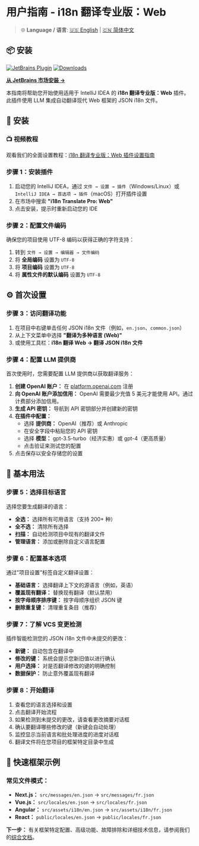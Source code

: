 # 用户指南 - i18n 翻译专业版：Web

> 🌐 **Language / 语言**: [🇺🇸 English](user-guide.md) | [🇨🇳 简体中文](user-guide.zh.md)

## 📦 安装

[![JetBrains Plugin](https://img.shields.io/jetbrains/plugin/v/28020-i18n-translate-pro-web.svg)](https://plugins.jetbrains.com/plugin/28020-i18n-translate-pro-web)
[![Downloads](https://img.shields.io/jetbrains/plugin/d/28020-i18n-translate-pro-web.svg)](https://plugins.jetbrains.com/plugin/28020-i18n-translate-pro-web)

**[从 JetBrains 市场安装 →](https://plugins.jetbrains.com/plugin/28020-i18n-translate-pro-web)**

本指南将帮助您开始使用适用于 IntelliJ IDEA 的 **i18n 翻译专业版：Web** 插件。此插件使用 LLM 集成自动翻译现代 Web 框架的 JSON i18n 文件。

## 🚀 安装

### 📺 视频教程
观看我们的全面设置教程：[i18n 翻译专业版：Web 插件设置指南](https://www.youtube.com/watch?v=Uj9GH283Wdw)

### 步骤 1：安装插件
1. 启动您的 IntelliJ IDEA，通过 `文件 → 设置 → 插件`（Windows/Linux）或 `IntelliJ IDEA → 首选项 → 插件`（macOS）打开插件设置
2. 在市场中搜索 **"i18n Translate Pro: Web"**
3. 点击安装，提示时重新启动您的 IDE

### 步骤 2：配置文件编码
确保您的项目使用 UTF-8 编码以获得正确的字符支持：
1. 转到 `文件 → 设置 → 编辑器 → 文件编码`
2. 将 **全局编码** 设置为 `UTF-8`
3. 将 **项目编码** 设置为 `UTF-8`
4. 将 **属性文件的默认编码** 设置为 `UTF-8`

## ⚙️ 首次设置

### 步骤 3：访问翻译功能
1. 在项目中右键单击任何 JSON i18n 文件（例如，`en.json`、`common.json`）
2. 从上下文菜单中选择 **"翻译为多种语言 (Web)"**
3. 或使用工具栏：**i18n 翻译 Web → 翻译 JSON i18n 文件**

### 步骤 4：配置 LLM 提供商
首次使用时，您需要配置 LLM 提供商以获取翻译服务：

1. **创建 OpenAI 账户：** 在 [platform.openai.com](https://platform.openai.com/) 注册
2. **向 OpenAI 账户添加信用：** OpenAI 需要最少充值 5 美元才能使用 API。通过计费部分添加信用。
3. **生成 API 密钥：** 导航到 API 密钥部分并创建新的密钥
4. **在插件中配置：**
   - 选择 **提供商：** OpenAI（推荐）或 Anthropic
   - 在安全字段中粘贴您的 API 密钥
   - 选择 **模型：** gpt-3.5-turbo（经济实惠）或 gpt-4（更高质量）
   - 点击验证来测试您的配置
5. 点击保存以安全存储您的设置

## 🎯 基本用法

### 步骤 5：选择目标语言
选择您要生成翻译的语言：
- **全选：** 选择所有可用语言（支持 200+ 种）
- **全不选：** 清除所有选择
- **扫描：** 自动检测项目中现有的翻译文件
- **管理语言：** 添加或删除自定义语言配置

### 步骤 6：配置基本选项
通过"项目设置"标签自定义翻译设置：
- **基础语言：** 选择翻译上下文的源语言（例如，英语）
- **覆盖现有翻译：** 替换现有翻译（默认禁用）
- **按字母顺序排序键：** 按字母顺序组织 JSON 键
- **删除重复键：** 清理重复条目（推荐）

### 步骤 7：了解 VCS 变更检测
插件智能检测您的 JSON i18n 文件中未提交的更改：
- **新键：** 自动包含在翻译中
- **修改的键：** 系统会提示您新旧值以进行确认
- **用户选择：** 对是否翻译修改的键的明确控制
- **数据保护：** 防止意外覆盖现有翻译

### 步骤 8：开始翻译
1. 查看您的语言选择和设置
2. 点击翻译开始流程
3. 如果检测到未提交的更改，请查看更改摘要对话框
4. 确认要翻译哪些修改的键（新键会自动处理）
5. 监控显示当前语言和批处理进度的进度对话框
6. 翻译文件将在您项目的框架特定目录中生成

## 📁 快速框架示例

### 常见文件模式：
- **Next.js：** `src/messages/en.json` → `src/messages/fr.json`
- **Vue.js：** `src/locales/en.json` → `src/locales/fr.json`
- **Angular：** `src/assets/i18n/en.json` → `src/assets/i18n/fr.json`
- **React：** `public/locales/en.json` → `public/locales/fr.json`

**下一步：** 有关框架特定配置、高级功能、故障排除和详细技术信息，请参阅我们的[综合文档](additional-information.zh.md)。